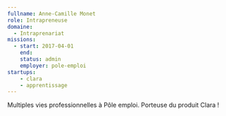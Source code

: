 ```yaml
---
fullname: Anne-Camille Monet
role: Intrapreneuse
domaine:
  - Intraprenariat
missions:
  - start: 2017-04-01
    end:
    status: admin
    employer: pole-emploi
startups:
    - clara
    - apprentissage
---
```


Multiples vies professionnelles à Pôle emploi. Porteuse du produit Clara !
